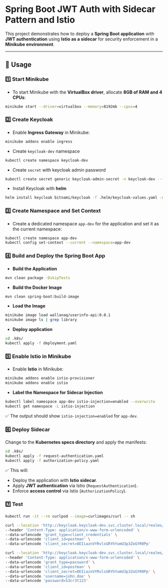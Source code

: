 # Spring Boot JWT Auth with Sidecar Pattern and Istio

This project demonstrates how to deploy a **Spring Boot application** with **JWT authentication** using **Istio as a sidecar** for security enforcement in a **Minikube environment**.

---

## **🚀 Usage**

### 1️⃣ Start Minikube

- To start Minikube with the **VirtualBox driver**, allocate **8GB of RAM and 4 CPUs**:
```bash
minikube start --driver=virtualbox --memory=8192mb --cpus=4
```

### 2️⃣ Create Keycloak
- Enable **Ingress Gateway** in Minikube:
```bash
minikube addons enable ingress
```

- Create `keycloak-dev` namespace
```bash
kubectl create namespace keycloak-dev
```

- Create `secret` with keycloak admin password
```bash
kubectl create secret generic keycloak-admin-secret -n keycloak-dev --from-literal=admin-password='admin'
```

- Install Keycloak with **helm**
```bash
helm install keycloak bitnami/keycloak -f .helm/keycloak-values.yaml -n keycloak-dev
```

### 3️⃣ Create Namespace and Set Context
- Create a dedicated namespace `app-dev` for the application and set it as the current namespace:
```bash
kubectl create namespace app-dev
kubectl config set-context --current --namespace=app-dev
```

### 4️⃣ Build and Deploy the Spring Boot App

- **Build the Application**
```bash
mvn clean package -DskipTests
```

- **Build the Docker Image**
```bash
mvn clean spring-boot:build-image
```

- **Load the Image**
```bash
minikube image load wallanaq/userinfo-api:0.0.1
minikube image ls | grep library
```

- **Deploy application**

```bash
cd .k8s/
kubectl apply -f deployment.yaml
```

### 5️⃣ Enable Istio in Minikube

- Enable **Istio** in Minikube:
```bash
minikube addons enable istio-provisioner
minikube addons enable istio
```

- **Label the Namespace for Sidecar Injection**
```bash
kubectl label namespace app-dev istio-injection=enabled --overwrite
kubectl get namespace -L istio-injection
```
✅ The output should show `istio-injection=enabled` for `app-dev`.

### 6️⃣ Deploy Sidecar

Change to the **Kubernetes specs directory** and apply the manifests:
```bash
cd .k8s/
kubectl apply -f request-authentication.yaml
kubectl apply -f authorization-policy.yaml
```

✅ This will:
- Deploy the application with **Istio sidecar**.
- Apply **JWT authentication** via Istio (`RequestAuthentication`).
- Enforce **access control** via Istio (`AuthorizationPolicy`).

### 7️⃣ Test

```bash
kubectl run -it --rm curlpod --image=curlimages/curl -- sh
```

```bash
curl --location 'http://keycloak.keycloak-dev.svc.cluster.local/realms/dev/protocol/openid-connect/token' \
--header 'Content-Type: application/x-www-form-urlencoded' \
--data-urlencode 'grant_type=client_credentials' \
--data-urlencode 'client_id=postman' \
--data-urlencode 'client_secret=8EIiaznVYRvlsGRYhYumU3p3ZoGYR0Pp'
```
```bash
curl --location 'http://keycloak.keycloak-dev.svc.cluster.local/realms/dev/protocol/openid-connect/token' \
--header 'Content-Type: application/x-www-form-urlencoded' \
--data-urlencode 'grant_type=password' \
--data-urlencode 'client_id=postman' \
--data-urlencode 'client_secret=8EIiaznVYRvlsGRYhYumU3p3ZoGYR0Pp' \
--data-urlencode 'username=john.doe' \
--data-urlencode 'password=S3cr3t123'
```
